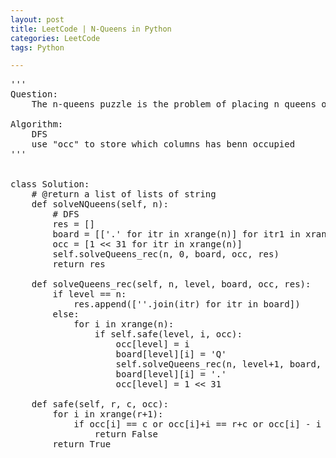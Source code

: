 ```yaml
---
layout: post
title: LeetCode | N-Queens in Python
categories: LeetCode
tags: Python

---
```

<!-- import js for mathjax -->
<script src="http://cdn.mathjax.org/mathjax/latest/MathJax.js?config=default"></script>
<script type="text/x-mathjax-config">
MathJax.Hub.Config({
tex2jax: {inlineMath: [['$','$'], ['\\(','\\)']]}
});
</script>


<pre>
'''
Question:
    The n-queens puzzle is the problem of placing n queens on an n×n chessboard such that no two queens attack each other. Given an integer n, return all distinct solutions to the n-queens puzzle. Each solution contains a distinct board configuration of the n-queens\' placement, where "Q" and "." both indicate a queen and an empty space respectively.

Algorithm:
    DFS
    use "occ" to store which columns has benn occupied
'''


class Solution:
    # @return a list of lists of string
    def solveNQueens(self, n):
        # DFS
        res = []
        board = [['.' for itr in xrange(n)] for itr1 in xrange(n)]
        occ = [1 << 31 for itr in xrange(n)]
        self.solveQueens_rec(n, 0, board, occ, res)
        return res

    def solveQueens_rec(self, n, level, board, occ, res):
        if level == n:
            res.append([''.join(itr) for itr in board])
        else:
            for i in xrange(n):
                if self.safe(level, i, occ):
                    occ[level] = i
                    board[level][i] = 'Q'
                    self.solveQueens_rec(n, level+1, board, occ, res)
                    board[level][i] = '.'
                    occ[level] = 1 << 31

    def safe(self, r, c, occ):
        for i in xrange(r+1):
            if occ[i] == c or occ[i]+i == r+c or occ[i] - i == c - r:
                return False
        return True
</pre>
